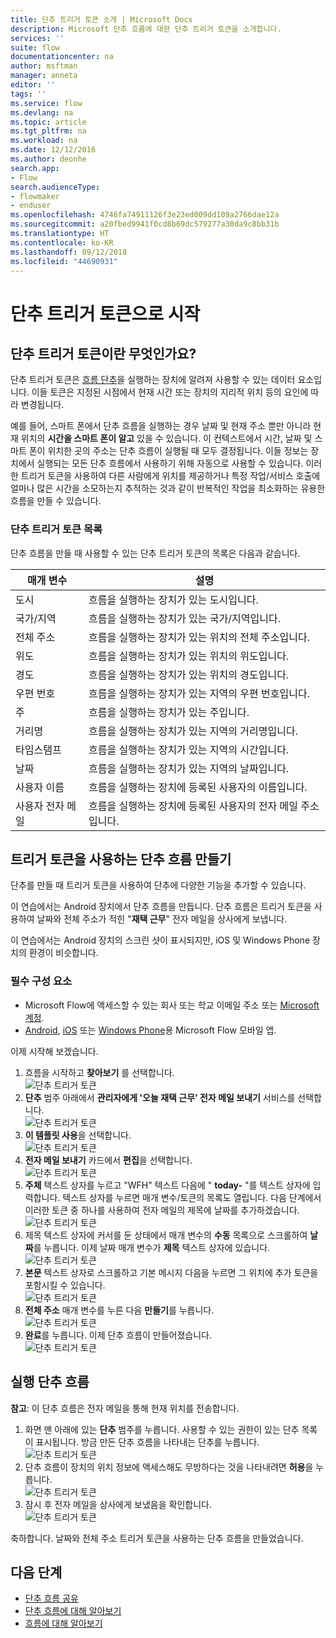 ```yaml
---
title: 단추 트리거 토큰 소개 | Microsoft Docs
description: Microsoft 단추 흐름에 대한 단추 트리거 토큰을 소개합니다.
services: ''
suite: flow
documentationcenter: na
author: msftman
manager: anneta
editor: ''
tags: ''
ms.service: flow
ms.devlang: na
ms.topic: article
ms.tgt_pltfrm: na
ms.workload: na
ms.date: 12/12/2016
ms.author: deonhe
search.app:
- Flow
search.audienceType:
- flowmaker
- enduser
ms.openlocfilehash: 4746fa74911126f3e23ed009dd109a2766dae12a
ms.sourcegitcommit: a20fbed9941f0cd8b69dc579277a30da9c8bb31b
ms.translationtype: HT
ms.contentlocale: ko-KR
ms.lasthandoff: 09/12/2018
ms.locfileid: "44690931"
---
```

# <a name="get-started-with-button-trigger-tokens"></a>단추 트리거 토큰으로 시작
## <a name="what-are-button-trigger-tokens"></a>단추 트리거 토큰이란 무엇인가요?
단추 트리거 토큰은 [흐름 단추](introduction-to-button-flows.md)을 실행하는 장치에 알려져 사용할 수 있는 데이터 요소입니다. 이들 토큰은 지정된 시점에서 현재 시간 또는 장치의 지리적 위치 등의 요인에 따라 변경됩니다.  

예를 들어, 스마트 폰에서 단추 흐름을 실행하는 경우 날짜 및 현재 주소 뿐만 아니라 현재 위치의 **시간을 스마트 폰이 알고** 있을 수 있습니다. 이 컨텍스트에서 시간, 날짜 및 스마트 폰이 위치한 곳의 주소는 단추 흐름이 실행될 때 모두 결정됩니다. 이들 정보는 장치에서 실행되는 모든 단추 흐름에서 사용하기 위해 자동으로 사용할 수 있습니다. 이러한 트리거 토큰을 사용하여 다른 사람에게 위치를 제공하거나 특정 작업/서비스 호출에 얼마나 많은 시간을 소모하는지 추적하는 것과 같이 반복적인 작업을 최소화하는 유용한 흐름을 만들 수 있습니다.

### <a name="list-of-button-trigger-tokens"></a>단추 트리거 토큰 목록
단추 흐름을 만들 때 사용할 수 있는 단추 트리거 토큰의 목록은 다음과 같습니다.

| 매개 변수 | 설명 |
| --- | --- |
| 도시 |흐름을 실행하는 장치가 있는 도시입니다. |
| 국가/지역 |흐름을 실행하는 장치가 있는 국가/지역입니다. |
| 전체 주소 |흐름을 실행하는 장치가 있는 위치의 전체 주소입니다. |
| 위도 |흐름을 실행하는 장치가 있는 위치의 위도입니다. |
| 경도 |흐름을 실행하는 장치가 있는 위치의 경도입니다. |
| 우편 번호 |흐름을 실행하는 장치가 있는 지역의 우편 번호입니다. |
| 주 |흐름을 실행하는 장치가 있는 주입니다. |
| 거리명 |흐름을 실행하는 장치가 있는 지역의 거리명입니다. |
| 타임스탬프 |흐름을 실행하는 장치가 있는 지역의 시간입니다. |
| 날짜 |흐름을 실행하는 장치가 있는 지역의 날짜입니다. |
| 사용자 이름 |흐름을 실행하는 장치에 등록된 사용자의 이름입니다. |
| 사용자 전자 메일 |흐름을 실행하는 장치에 등록된 사용자의 전자 메일 주소입니다. |

## <a name="create-a-button-flow-that-uses-trigger-tokens"></a>트리거 토큰을 사용하는 단추 흐름 만들기
단추를 만들 때 트리거 토큰을 사용하여 단추에 다양한 기능을 추가할 수 있습니다.

이 연습에서는 Android 장치에서 단추 흐름을 만듭니다. 단추 흐름은 트리거 토큰을 사용하여 날짜와 전체 주소가 적힌 "**재택 근무**" 전자 메일을 상사에게 보냅니다.

이 연습에서는 Android 장치의 스크린 샷이 표시되지만, iOS 및 Windows Phone 장치의 환경이 비슷합니다.

### <a name="prerequisites"></a>필수 구성 요소
* Microsoft Flow에 액세스할 수 있는 회사 또는 학교 이메일 주소 또는 [Microsoft 계정](https://account.microsoft.com/about?refd=www.microsoft.com).
* [Android](https://aka.ms/flowmobiledocsandroid), [iOS](https://aka.ms/flowmobiledocsios) 또는 [Windows Phone](https://aka.ms/flowmobilewindows)용 Microsoft Flow 모바일 앱.

이제 시작해 보겠습니다.

1. 흐름을 시작하고 **찾아보기** 를 선택합니다.  
   ![단추 트리거 토큰](./media/introduction-to-button-trigger-tokens/1.png)  
2. **단추** 범주 아래에서 **관리자에게 '오늘 재택 근무' 전자 메일 보내기** 서비스를 선택합니다.   
   ![단추 트리거 토큰](./media/introduction-to-button-trigger-tokens/2.png)  
3. **이 템플릿 사용**을 선택합니다.  
   ![단추 트리거 토큰](./media/introduction-to-button-trigger-tokens/3.png)  
4. **전자 메일 보내기** 카드에서 **편집**을 선택합니다.  
   ![단추 트리거 토큰](./media/introduction-to-button-trigger-tokens/3-5.png)  
5. **주체** 텍스트 상자를 누르고 "WFH" 텍스트 다음에 " **today-** "를 텍스트 상자에 입력합니다. 텍스트 상자를 누르면 매개 변수/토큰의 목록도 열립니다. 다음 단계에서 이러한 토큰 중 하나를 사용하여 전자 메일의 제목에 날짜를 추가하겠습니다.  
   ![단추 트리거 토큰](./media/introduction-to-button-trigger-tokens/4.png)  
6. 제목 텍스트 상자에 커서를 둔 상태에서 매개 변수의 **수동** 목록으로 스크롤하여 **날짜**를 누릅니다. 이제 날짜 매개 변수가 **제목** 텍스트 상자에 있습니다.  
   ![단추 트리거 토큰](./media/introduction-to-button-trigger-tokens/6.png)  
7. **본문** 텍스트 상자로 스크롤하고 기본 메시지 다음을 누르면 그 위치에 추가 토큰을 포함시킬 수 있습니다.  
   ![단추 트리거 토큰](./media/introduction-to-button-trigger-tokens/7.png)  
8. **전체 주소** 매개 변수를 누른 다음 **만들기**를 누릅니다.  
   ![단추 트리거 토큰](./media/introduction-to-button-trigger-tokens/8.png)  
9. **완료**를 누릅니다. 이제 단추 흐름이 만들어졌습니다.  
   ![단추 트리거 토큰](./media/introduction-to-button-trigger-tokens/9.png)  

## <a name="run-the-button-flow"></a>실행 단추 흐름
**참고**: 이 단추 흐름은 전자 메일을 통해 현재 위치를 전송합니다.  

1. 화면 맨 아래에 있는 **단추** 범주를 누릅니다. 사용할 수 있는 권한이 있는 단추 목록이 표시됩니다. 방금 만든 단추 흐름을 나타내는 단추를 누릅니다.  
   ![단추 트리거 토큰](./media/introduction-to-button-trigger-tokens/10.png)  
2. 단추 흐름이 장치의 위치 정보에 액세스해도 무방하다는 것을 나타내려면 **허용**을 누릅니다.  
   ![단추 트리거 토큰](./media/introduction-to-button-trigger-tokens/11.png)  
3. 잠시 후 전자 메일을 상사에게 보냈음을 확인합니다.  
   ![단추 트리거 토큰](./media/introduction-to-button-trigger-tokens/12.png)  

축하합니다. 날짜와 전체 주소 트리거 토큰을 사용하는 단추 흐름을 만들었습니다. 

## <a name="next-steps"></a>다음 단계
* [단추 흐름 공유](share-buttons.md)
* [단추 흐름에 대해 알아보기](introduction-to-button-flows.md)  
* [흐름에 대해 알아보기](guided-learning/get-started.yml?tutorial-step=1)

